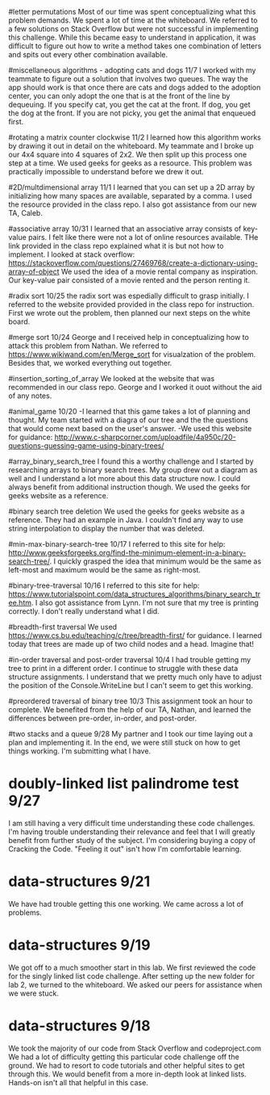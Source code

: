 #letter permutations
Most of our time was spent conceptualizing what this problem demands. We spent a lot of time at the whiteboard. We referred to a few solutions on Stack Overflow but were not successful in implementing
this challenge. While this became easy to understand in application, it was difficult to figure out how to write a method takes one combination of letters and spits out every other combination available.

#miscellaneous algorithms - adopting cats and dogs 11/7
I worked with my teammate to figure out a solution that involves two queues. The way the app should work is that once there are cats and dogs added to the adoption center, you can only adopt the one that is at the 
front of the line by dequeuing. If you specify cat, you get the cat at the front. If dog, you get the dog at the front. If you are not picky, you get the animal that enqueued first.

#rotating a matrix counter clockwise 11/2
I learned how this algorithm works by drawing it out in detail on the whiteboard. My teammate and I broke up our 4x4 square into 4 squares of 2x2. We then split up this process one step at a time.
We used geeks for geeks as a resource. This problem was practically impossible to understand before we drew it out. 

#2D/multdimensional array 11/1
I learned that you can set up a 2D array by initializing how many spaces are available, separated by a comma.
I used the resource provided in the class repo. I also got assistance from our new TA, Caleb.

#associative array 10/31
I learned that an associative array consists of key-value pairs.
I felt like there were not a lot of online resources available. THe link provided in the class repo explained what it is but not how to implement.
I looked at stack overflow: https://stackoverflow.com/questions/27469768/create-a-dictionary-using-array-of-object
We used the idea of a movie rental company as inspiration. Our key-value pair consisted of a movie rented and the person renting it.

#radix sort 10/25
the radix sort was espedially difficult to grasp initially. I referred to the website provided provided in the class repo for instruction. First we wrote out the problem, then 
planned our next steps on the white board.

#merge sort 10/24
George and I received help in conceptualizing how to attack this problem from Nathan. We referred to https://www.wikiwand.com/en/Merge_sort for visualzation of the 
problem. Besides that, we worked everything out together.

#insertion_sorting_of_array
We looked at the website that was recommended in our class repo.
George and I worked it ouot without the aid of any notes.

#animal_game 10/20
-I learned that this game takes a lot of planning and thought. My team started with a diagra of our tree and the the questions that would come next based on the user's answer.
-We used this website for guidance: http://www.c-sharpcorner.com/uploadfile/4a950c/20-questions-guessing-game-using-binary-trees/

#array_binary_search_tree
I found this a worthy challenge and I started by researching arrays to binary search trees. My group drew out a diagram
as well and I understand a lot more about this data structure now. I could always benefit from additional instruction though.
We used the geeks for geeks website as a reference.

#binary search tree deletion
We used the geeks for geeks website as a reference. They had an example in Java. 
I couldn't find any way to use string interpolation to display the number that was deleted.

#min-max-binary-search-tree 10/17
I referred to this site for help: http://www.geeksforgeeks.org/find-the-minimum-element-in-a-binary-search-tree/. I quickly grasped the idea that minimum would be the same as left-most and maximum would be the same as right-most.

#binary-tree-traversal 10/16
I referred to this site for help: https://www.tutorialspoint.com/data_structures_algorithms/binary_search_tree.htm. I also got assistance from Lynn. I'm not sure that my tree is printing correctly. I don't really understand what I did.

#breadth-first traversal
We used https://www.cs.bu.edu/teaching/c/tree/breadth-first/ for guidance. I learned today that trees are made up of two child nodes and a head. Imagine that!

#in-order traversal and post-order traversal 10/4
I had trouble getting my tree to print in a different order. I continue to struggle with these data structure assignments. I understand that we pretty much only have to adjust the position of
the Console.WriteLine but I can't seem to get this working.

#preordered traversal of binary tree 10/3
This assignment took an hour to complete. We benefited from the help of our TA, Nathan, and learned the differences between pre-order, in-order, and post-order.

#two stacks and a queue 9/28
My partner and I took our time laying out a plan and implementing it. In the end, we were still stuck on how to get things working. I'm submitting what I have.

# doubly-linked list palindrome test 9/27
I am still having a very difficult time understanding these code challenges. I'm having trouble understanding their relevance and feel that I will greatly benefit from further study of 
the subject. I'm considering buying a copy of Cracking the Code. "Feeling it out" isn't how I'm comfortable learning.

# data-structures 9/21
We have had trouble getting this one working. We came across a lot of problems.

# data-structures 9/19
We got off to a much smoother start in this lab.
We first reviewed the code for the singly linked list code challenge.
After setting up the new folder for lab 2, we turned to the whiteboard.
We asked our peers for assistance when we were stuck.

# data-structures 9/18
We took the majority of our code from Stack Overflow and codeproject.com
We had a lot of difficulty getting this particular code challenge off the ground.
We had to resort to code tutorials and other helpful sites to get through this.
We would benefit from a more in-depth look at linked lists. Hands-on isn't all that helpful in this case.